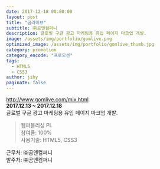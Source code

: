 ```yaml
---
date: 2017-12-18 00:00:00
layout: post
title: "곰라이브"
subtitle: ㈜곰앤컴퍼니
description: 글로벌 구글 광고 마케팅용 유입 페이지 마크업 개발.
image: /assets/img/portfolio/gomlive.png
optimized_image: /assets/img/portfolio/gomlive_thumb.jpg
category: promotion
category_encode: "프로모션"
tags:
  - HTML5
  - CSS3
author: jihy
paginate: false
---
```


<a href="http://www.gomlive.com/mix.html">http://www.gomlive.com/mix.html</a><br>
**2017.12.13 ~ 2017.12.18** <br>
글로벌 구글 광고 마케팅용 유입 페이지 마크업 개발.

> 웹퍼블리싱 PL <br>
참여율: 100% <br>
사용기술: HTML5, CSS3

근무처: ㈜곰앤컴퍼니<br>
발주처: ㈜곰앤컴퍼니